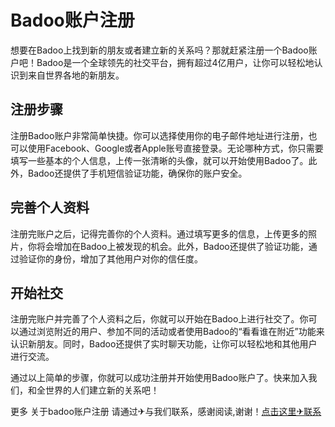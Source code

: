 # Badoo账户注册

想要在Badoo上找到新的朋友或者建立新的关系吗？那就赶紧注册一个Badoo账户吧！Badoo是一个全球领先的社交平台，拥有超过4亿用户，让你可以轻松地认识到来自世界各地的新朋友。

## 注册步骤

注册Badoo账户非常简单快捷。你可以选择使用你的电子邮件地址进行注册，也可以使用Facebook、Google或者Apple账号直接登录。无论哪种方式，你只需要填写一些基本的个人信息，上传一张清晰的头像，就可以开始使用Badoo了。此外，Badoo还提供了手机短信验证功能，确保你的账户安全。

## 完善个人资料

注册完账户之后，记得完善你的个人资料。通过填写更多的信息，上传更多的照片，你将会增加在Badoo上被发现的机会。此外，Badoo还提供了验证功能，通过验证你的身份，增加了其他用户对你的信任度。

## 开始社交

注册完账户并完善了个人资料之后，你就可以开始在Badoo上进行社交了。你可以通过浏览附近的用户、参加不同的活动或者使用Badoo的“看看谁在附近”功能来认识新朋友。同时，Badoo还提供了实时聊天功能，让你可以轻松地和其他用户进行交流。

通过以上简单的步骤，你就可以成功注册并开始使用Badoo账户了。快来加入我们，和全世界的人们建立新的关系吧！

更多 关于badoo账户注册 请通过✈与我们联系，感谢阅读,谢谢！[点击这里✈联系](https://t.me/LM999bot)
